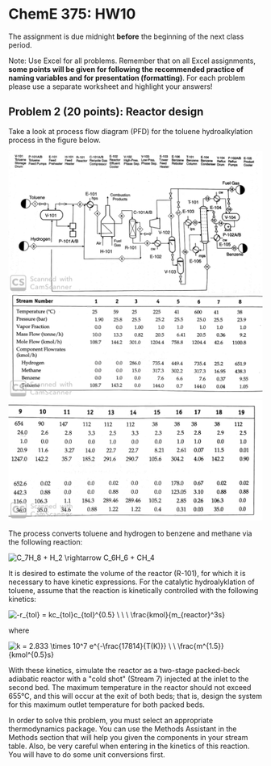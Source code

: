 # ChemE 375: HW10

The assignment is due midnight **before** the beginning of the next class period.

Note: Use Excel for all problems.  Remember that on all Excel assignments, **some points will be given for following the recommended practice of naming variables and for presentation (formatting)**.  For each problem please use a separate worksheet and highlight your answers!

## Problem 2 (20 points): Reactor design

Take a look at process flow diagram (PFD) for the toluene hydroalkylation process in the figure below.

<img src="https://github.com/uw-cheme375/HW10/raw/master/pfd_hda.jpg">

<br>

<img src="https://github.com/uw-cheme375/HW10/raw/master/stream_table1_1.jpg">

<br>

<img src="https://github.com/uw-cheme375/HW10/raw/master/stream_table1_2.jpg">


The process converts toluene and hydrogen to benzene and methane via the following reaction:

<img src="https://latex.codecogs.com/gif.latex?C_7H_8&space;&plus;&space;H_2&space;\rightarrow&space;C_6H_6&space;&plus;&space;CH_4" title="C_7H_8 + H_2 \rightarrow C_6H_6 + CH_4" />

It is desired to estimate the volume of the reactor (R-101), for which it is necessary to have kinetic expressions. For the catalytic hydroalyklation of toluene, assume that the reaction is kinetically controlled with the following kinetics:

<img src="https://latex.codecogs.com/gif.latex?-r_{tol}&space;=&space;kc_{tol}c_{tol}^{0.5}&space;\&space;\&space;\&space;\frac{kmol}{m_{reactor}^3s}" title="-r_{tol} = kc_{tol}c_{tol}^{0.5} \ \ \ \frac{kmol}{m_{reactor}^3s}" />

where

<img src="https://latex.codecogs.com/gif.latex?k&space;=&space;2.833&space;\times&space;10^7&space;e^{-\frac{17814}{T(K)}}&space;\&space;\&space;\frac{m^{1.5}}{kmol^{0.5}s}" title="k = 2.833 \times 10^7 e^{-\frac{17814}{T(K)}} \ \ \frac{m^{1.5}}{kmol^{0.5}s}" />

With these kinetics, simulate the reactor as a two-stage packed-beck adiabatic reactor with a "cold shot" (Stream 7) injected at the inlet to the second bed. The maximum temperature in the reactor should not exceed 655°C, and this will occur at the exit of both beds; that is, design the system for this maximum outlet temperature for both packed beds.

In order to solve this problem, you must select an appropriate thermodynamics package. You can use the Methods Assistant in the Methods section that will help you given the components in your stream table. Also, be very careful when entering in the kinetics of this reaction. You will have to do some unit conversions first.
